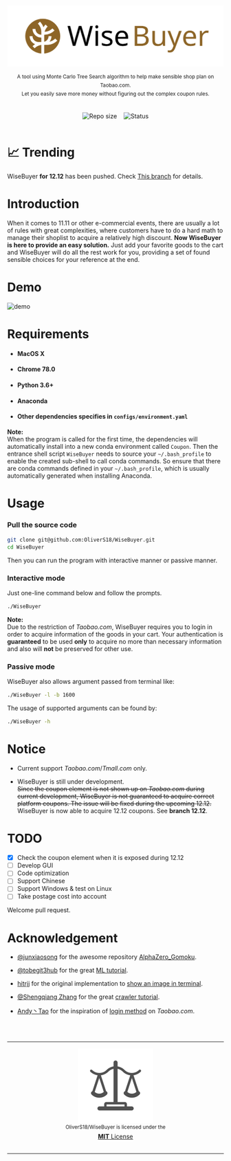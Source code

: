 <div align="center">
    </br>
    <img src="doc/logo.svg" alt="WiseBuyer">
    <p>
        <sup>
            A tool using Monte Carlo Tree Search algorithm to help make sensible shop plan  on Taobao.com.
            </br>
            Let you easily save more money without figuring out the complex coupon rules.
        </sup>
    </p>
    </br>
    <img src="https://img.shields.io/github/repo-size/OliverS18/WiseBuyer?style=flat-square" alt="Repo size">
    <span>&nbsp;&nbsp;</span>
    <img src="https://img.shields.io/badge/status-developing-yellowgreen?style=flat-square" alt="Status">
    <!--
        </br>
        </br>
        <img src="https://img.shields.io/badge/-中文-red?style=for-the-badge">
    -->
    </br></br>
</div>

# 📈 Trending

WiseBuyer **for 12.12** has been pushed. Check [This branch](https://github.com/OliverS18/WiseBuyer/tree/12.12 "branch URL") for details.

# Introduction

When it comes to 11.11 or other e-commercial events, there are usually a lot of rules with great complexities, where customers have to do a hard math to manage their shoplist to acquire a relatively high discount. **Now WiseBuyer is here to provide an easy solution.** Just add your favorite goods to the cart and WiseBuyer will do all the rest work for you, providing a set of found sensible choices for your reference at the end.

# Demo

![demo](doc/demo.gif "demo")

# Requirements

- #### MacOS X

- #### Chrome 78.0

- #### Python 3.6+

- #### Anaconda

- #### Other dependencies specifies in `configs/environment.yaml`

**Note:**  
When the program is called for the first time, the dependencies will automatically install into a new conda environment called `Coupon`. Then the entrance shell script `WiseBuyer` needs to source your `~/.bash_profile` to enable the created sub-shell to call conda commands. So ensure that there are conda commands defined in your `~/.bash_profile`, which is usually automatically generated when installing Anaconda.

# Usage

### Pull the source code

```bash
git clone git@github.com:OliverS18/WiseBuyer.git
cd WiseBuyer
```

Then you can run the program with interactive manner or passive manner.

### Interactive mode

Just one-line command below and follow the prompts.

```bash
./WiseBuyer
```

**Note:**  
Due to the restriction of *Taobao.com*, WiseBuyer requires you to login in order to acquire information of the goods in your cart. Your authentication is **guaranteed** to be used **only** to acquire no more than necessary information and also will **not** be preserved for other use.

### Passive mode

WiseBuyer also allows argument passed from terminal like:

```bash
./WiseBuyer -l -b 1600
```

The usage of supported arguments can be found by:

```bash
./WiseBuyer -h
```

# Notice

- Current support *Taobao.com*/*Tmall.com* only.

- WiseBuyer is still under development.  
~~Since the coupon element is not shown up on *Taobao.com* during current development, WiseBuyer is not guaranteed to acquire correct platform coupons. The issue will be fixed during the upcoming 12.12.~~  
WiseBuyer is now able to acquire 12.12 coupons. See **branch 12.12**.

# TODO

- [x] Check the coupon element when it is exposed during 12.12
- [ ] Develop GUI
- [ ] Code optimization
- [ ] Support Chinese
- [ ] Support Windows & test on Linux
- [ ] Take postage cost into account

Welcome pull request.

# Acknowledgement

- [@junxiaosong](https://github.com/junxiaosong "junxiaosong's personal page") for the awesome repository [AlphaZero_Gomoku](https://github.com/junxiaosong/AlphaZero_Gomoku "Repository URL").

- [@tobegit3hub](https://github.com/tobegit3hub "tobegit3hub's personal page") for the great [ML tutorial](https://github.com/tobegit3hub/ml_implementation "Repository URL").

- [hitrjj](https://me.csdn.net/u014636245 "hitrjj's blog") for the original implementation to [show an image in terminal](https://blog.csdn.net/u014636245/article/details/83661559 "Blog URL").

- [@Shengqiang Zhang](https://github.com/shengqiangzhang "Shengqiang Zhang's personal page") for the great [crawler tutorial](https://github.com/shengqiangzhang/examples-of-web-crawlers "Repository URL").

- [Andy丶Tao](https://me.csdn.net/tao15716645708 "Andy丶Tao's blog") for the inspiration of [login method](https://blog.csdn.net/tao15716645708/article/details/98870266 "Blog URL") on *Taobao.com*.

&nbsp;  
&nbsp;  

---

<div align='center'>
    <img src='doc/license.svg' alt='license logo'>
    </br>
    <sup>OliverS18/WiseBuyer is licensed under the</sup>
    </br>
    <a href='LICENSE'><b>MIT</b> License</a>
    </br>
    </br>
</div>

---
